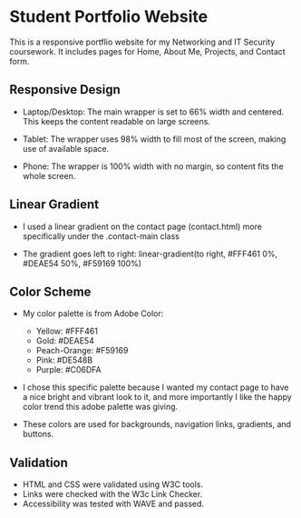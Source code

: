 # Student Portfolio Website
This is a responsive portflio website for my Networking and IT Security coursework. It includes pages for Home, About Me, Projects, and Contact form.

## Responsive Design
- Laptop/Desktop: The main wrapper is set to 66% width and centered. This keeps the content readable on large screens.

- Tablet: The wrapper uses 98% width to fill most of the screen, making use of available space.

- Phone: The wrapper is 100% width with no margin, so content fits the whole screen.

## Linear Gradient
- I used a linear gradient on the contact page (contact.html) more specifically under the .contact-main class

- The gradient goes left to right: linear-gradient(to right, #FFF461 0%, #DEAE54 50%, #F59169 100%)

## Color Scheme
- My color palette is from Adobe Color:
    - Yellow: #FFF461
    - Gold: #DEAE54
    - Peach-Orange: #F59169
    - Pink: #DE548B
    - Purple: #C06DFA

- I chose this specific palette because I wanted my contact page to have a nice bright and vibrant look to it, and more importantly I like the happy color trend this adobe palette was giving. 

- These colors are used for backgrounds, navigation links, gradients, and buttons.

## Validation
- HTML and CSS were validated using W3C tools.
- Links were checked with the W3c Link Checker.
- Accessibility was tested with WAVE and passed.